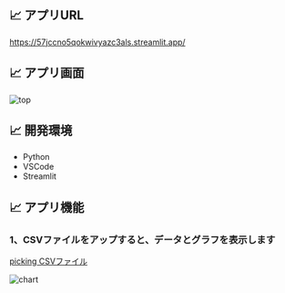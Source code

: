 ## :chart_with_upwards_trend: アプリURL

https://57jccno5qokwivyazc3als.streamlit.app/

## :chart_with_upwards_trend: アプリ画面

![top](https://github.com/user-attachments/assets/34f7c956-9ca9-4ff7-be92-ed04d8926754)

## :chart_with_upwards_trend: 開発環境 

- Python
- VSCode
- Streamlit

## :chart_with_upwards_trend: アプリ機能

### 1、CSVファイルをアップすると、データとグラフを表示します
[picking CSVファイル](https://github.com/niamateu/chart/blob/main/picking.csv)

![chart](https://github.com/user-attachments/assets/b348a8b9-2999-412a-a974-08919acb266a)
